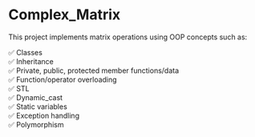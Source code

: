 # Complex_Matrix

This project implements matrix operations using OOP concepts such as:

:white_check_mark: Classes\
:white_check_mark: Inheritance\
:white_check_mark: Private, public, protected member functions/data\
:white_check_mark: Function/operator overloading\
:white_check_mark: STL\
:white_check_mark: Dynamic_cast\
:white_check_mark: Static variables\
:white_check_mark: Exception handling\
:white_check_mark: Polymorphism
